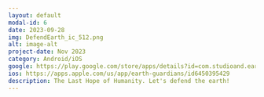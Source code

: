 ```yaml
---
layout: default
modal-id: 6
date: 2023-09-28
img: DefendEarth_ic_512.png
alt: image-alt
project-date: Nov 2023
category: Android/iOS
google: https://play.google.com/store/apps/details?id=com.studioand.earthguardians
ios: https://apps.apple.com/us/app/earth-guardians/id6450395429
description: The Last Hope of Humanity. Let's defend the earth!
---
```


